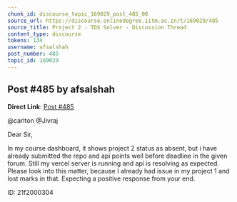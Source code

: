 ```yaml
---
chunk_id: discourse_topic_169029_post_485_00
source_url: https://discourse.onlinedegree.iitm.ac.in/t/169029/485
source_title: Project 2 - TDS Solver - Discussion Thread
content_type: discourse
tokens: 134
username: afsalshah
post_number: 485
topic_id: 169029
---
```


## Post #485 by afsalshah

**Direct Link**: [Post #485](https://discourse.onlinedegree.iitm.ac.in/t/169029/485)

@carlton @Jivraj

Dear Sir,

In my course dashboard, it shows project 2 status as absent, but i have already submitted the repo and api points well before deadline in the given forum. Still my vercel server is running and api is resolving as expected. Please look into this matter, because I already had issue in my project 1 and lost marks in that. Expecting a positive response from your end.

ID: 21f2000304

